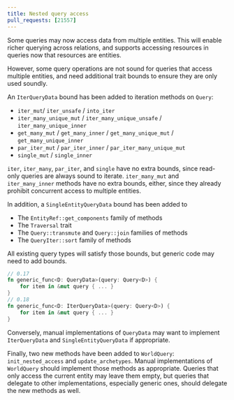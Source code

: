 ```yaml
---
title: Nested query access
pull_requests: [21557]
---
```


Some queries may now access data from multiple entities.
This will enable richer querying across relations,
and supports accessing resources in queries now that resources are entities.

However, some query operations are not sound for queries that access multiple entities,
and need additional trait bounds to ensure they are only used soundly.

An `IterQueryData` bound has been added to iteration methods on `Query`:

* `iter_mut`/ `iter_unsafe` / `into_iter`
* `iter_many_unique_mut` / `iter_many_unique_unsafe` / `iter_many_unique_inner`
* `get_many_mut` / `get_many_inner` / `get_many_unique_mut` / `get_many_unique_inner`
* `par_iter_mut` / `par_iter_inner` / `par_iter_many_unique_mut`
* `single_mut` / `single_inner`

`iter`, `iter_many`, `par_iter`, and `single` have no extra bounds,
since read-only queries are always sound to iterate.
`iter_many_mut` and `iter_many_inner` methods have no extra bounds, either,
since they already prohibit concurrent access to multiple entities.

In addition, a `SingleEntityQueryData` bound has been added to

* The `EntityRef::get_components` family of methods
* The `Traversal` trait
* The `Query::transmute` and `Query::join` families of methods
* The `QueryIter::sort` family of methods

All existing query types will satisfy those bounds, but generic code may need to add bounds.

```rust
// 0.17
fn generic_func<D: QueryData>(query: Query<D>) {
    for item in &mut query { ... }
}
// 0.18
fn generic_func<D: IterQueryData>(query: Query<D>) {
    for item in &mut query { ... }
}
```

Conversely, manual implementations of `QueryData` may want to implement `IterQueryData` and `SingleEntityQueryData` if appropriate.

Finally, two new methods have been added to `WorldQuery`: `init_nested_access` and `update_archetypes`.
Manual implementations of `WorldQuery` should implement those methods as appropriate.
Queries that only access the current entity may leave them empty,
but queries that delegate to other implementations, especially generic ones,
should delegate the new methods as well.
